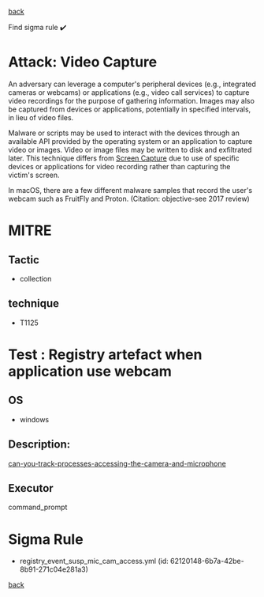 
[back](../index.md)

Find sigma rule :heavy_check_mark: 

# Attack: Video Capture 

An adversary can leverage a computer's peripheral devices (e.g., integrated cameras or webcams) or applications (e.g., video call services) to capture video recordings for the purpose of gathering information. Images may also be captured from devices or applications, potentially in specified intervals, in lieu of video files.

Malware or scripts may be used to interact with the devices through an available API provided by the operating system or an application to capture video or images. Video or image files may be written to disk and exfiltrated later. This technique differs from [Screen Capture](https://attack.mitre.org/techniques/T1113) due to use of specific devices or applications for video recording rather than capturing the victim's screen.

In macOS, there are a few different malware samples that record the user's webcam such as FruitFly and Proton. (Citation: objective-see 2017 review)

# MITRE
## Tactic
  - collection


## technique
  - T1125


# Test : Registry artefact when application use webcam
## OS
  - windows


## Description:
[can-you-track-processes-accessing-the-camera-and-microphone](https://svch0st.medium.com/can-you-track-processes-accessing-the-camera-and-microphone-7e6885b37072)


## Executor
command_prompt

# Sigma Rule
 - registry_event_susp_mic_cam_access.yml (id: 62120148-6b7a-42be-8b91-271c04e281a3)



[back](../index.md)
